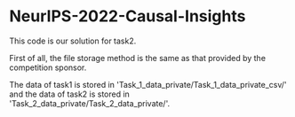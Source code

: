 # NeurIPS-2022-Causal-Insights
This code is our solution for task2.

First of all, the file storage method is the same as that provided by the competition sponsor.

The data of task1 is stored in 'Task_1_data_private/Task_1_data_private_csv/' and the data of task2 is stored in 'Task_2_data_private/Task_2_data_private/'.
